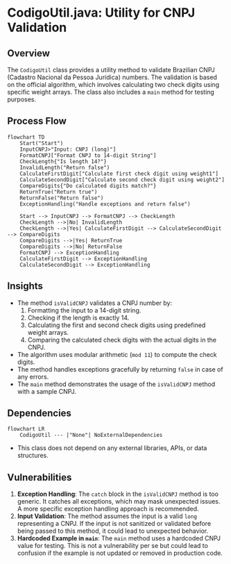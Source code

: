 # CodigoUtil.java: Utility for CNPJ Validation

## Overview
The `CodigoUtil` class provides a utility method to validate Brazilian CNPJ (Cadastro Nacional da Pessoa Jurídica) numbers. The validation is based on the official algorithm, which involves calculating two check digits using specific weight arrays. The class also includes a `main` method for testing purposes.

## Process Flow
```mermaid
flowchart TD
    Start("Start")
    InputCNPJ>"Input: CNPJ (long)"]
    FormatCNPJ["Format CNPJ to 14-digit String"]
    CheckLength{"Is length 14?"}
    InvalidLength("Return false")
    CalculateFirstDigit["Calculate first check digit using weight1"]
    CalculateSecondDigit["Calculate second check digit using weight2"]
    CompareDigits{"Do calculated digits match?"}
    ReturnTrue("Return true")
    ReturnFalse("Return false")
    ExceptionHandling("Handle exceptions and return false")

    Start --> InputCNPJ --> FormatCNPJ --> CheckLength
    CheckLength -->|No| InvalidLength
    CheckLength -->|Yes| CalculateFirstDigit --> CalculateSecondDigit --> CompareDigits
    CompareDigits -->|Yes| ReturnTrue
    CompareDigits -->|No| ReturnFalse
    FormatCNPJ --> ExceptionHandling
    CalculateFirstDigit --> ExceptionHandling
    CalculateSecondDigit --> ExceptionHandling
```

## Insights
- The method `isValidCNPJ` validates a CNPJ number by:
  1. Formatting the input to a 14-digit string.
  2. Checking if the length is exactly 14.
  3. Calculating the first and second check digits using predefined weight arrays.
  4. Comparing the calculated check digits with the actual digits in the CNPJ.
- The algorithm uses modular arithmetic (`mod 11`) to compute the check digits.
- The method handles exceptions gracefully by returning `false` in case of any errors.
- The `main` method demonstrates the usage of the `isValidCNPJ` method with a sample CNPJ.

## Dependencies
```mermaid
flowchart LR
    CodigoUtil --- |"None"| NoExternalDependencies
```

- This class does not depend on any external libraries, APIs, or data structures.

## Vulnerabilities
1. **Exception Handling**: The `catch` block in the `isValidCNPJ` method is too generic. It catches all exceptions, which may mask unexpected issues. A more specific exception handling approach is recommended.
2. **Input Validation**: The method assumes the input is a valid `long` representing a CNPJ. If the input is not sanitized or validated before being passed to this method, it could lead to unexpected behavior.
3. **Hardcoded Example in `main`**: The `main` method uses a hardcoded CNPJ value for testing. This is not a vulnerability per se but could lead to confusion if the example is not updated or removed in production code.
